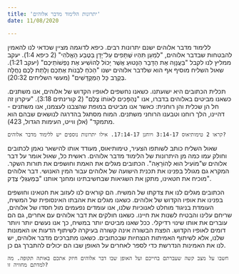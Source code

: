 ```yaml
---
title: 'יתרונות הלימוד מדבר אלוהים'
date: 11/08/2020

---
```


ללימוד מדבר אלוהים ישנם יתרונות רבים. כיפא לדוגמה מציין שכדאי לנו להאמין להבטחות שבדבר אלוהים, "לְמַעַן תִּהְיוּ שֻׁתָּפִים עַל־יָדָן בַּטֶּבַע הָאֱלֹהִי" (2 כיפא 1:4). יעקב ממליץ לנו לקבל "בַּעֲנָוָה אֶת הַדָּבָר הַנָּטוּעַ אֲשֶׁר יָכוֹל לְהוֹשִׁיע אֶת נַפְשׁוֹתֵיכֶם" (יעקב 1:21). שאול השליח מוסיף אף הוא שלדבר אלוהים ישנו "הַכֹּחַ לִבְנוֹת אֶתְכֶם וְלָתֵת לָכֶם נַחֲלָה בְּקֶרֶב כָּל הַמְקֻדָּשִׁים" (מעשי השליחים 20:32).

תכלית הכתובים היא ישועתנו. כשאנו נחשפים לאופיו הקדוש של אלוהים, אנו משתנים. כשאנו מביטים באלוהים בדברו, אנו "נֶהְפָּכִים לְאוֹתוֹ צֶלֶם" (2 קורינתים 3:18). "עיקרון זה חל הן שכלית והן רוחנית: כאשר אנו מביטים במופת שהצבנו לעצמנו, אנו משתנים - דהיינו, הלך רוחנו וטבענו הרוחני משתנים. המוח מסתגל בהדרגה לנושאים שבהם הוא מתמקד" (אלן ווייט, העימות הגדול, 423).

`קראו 2 טימותיאוס 3:14-17 ויוחנן 17:14-17. אילו יתרונות נוספים יש ללימוד מדבר אלוהים?`

שאול השליח כותב לשותפו הצעיר, טימותיאוס, מעודד אותו להישאר נאמן לכתובים וחולק עמו כמה מן היתרונות של הלימוד מדבר אלוהים. ראשית כל, שאול אומר על דבר אלוהים ש"מוֹעִיל הוּא לְהוֹרָאָה". הכתובים מגלים את האמת וחושפים את תורות השקר. המקרא גם מגולל בפנינו את תכנית הישועה של אלוהים עבור המין האנושי. דבר אלוהים מוכיח את חטאינו, מתקן את השגיאות שבחשיבתינו ומחנך אותנו "בְּמַעְגְּלֵי צֶדֶק".

הכתובים מגלים לנו את צדקתו של המשיח. הם קוראים לנו לעזוב את חטאינו וחושפים בפנינו את אופיו הקדוש של אלוהים. כשאנו מגלים את אהבתו האינסופית של המשיח, העומדת בניגוד מוחלט לאנוכיות שלנו, אנו עומדים נפעמים מול חסדו של אלוהים, שריחם עלינו והבטיח לשנות את חיינו. כשאנו חולקים את דבר אלוהים עם אחרים, גם הם עוברים את אותו שינוי רדיקלי. ככל שאנו מביטים יותר במשיח, כך אנו נעשים יותר ויותר דומים לאופיו הקדוש. הפצת הבשורה אינה קשורה בעיקרה לשיתוף הדעות או האמונות שלנו, אלא לשיתוף האמיתות הנצחיות שבכתובים. כשאנו מתברכים מדבר אלוהים, יש לנו את האמינות הנדרשת כדי לספר לאחרים על האופן שבו הם יכולים להתברך גם כן.

`חשבו על מצב קשה שעברתם בחייכם ועל האופן שבו דבר אלוהים חיזק אתכם באותה תקופה. מה למדתם מחוויה זו?`